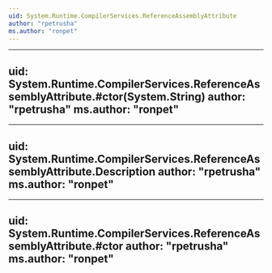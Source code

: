 ```yaml
---
uid: System.Runtime.CompilerServices.ReferenceAssemblyAttribute
author: "rpetrusha"
ms.author: "ronpet"
---
```


---
uid: System.Runtime.CompilerServices.ReferenceAssemblyAttribute.#ctor(System.String)
author: "rpetrusha"
ms.author: "ronpet"
---

---
uid: System.Runtime.CompilerServices.ReferenceAssemblyAttribute.Description
author: "rpetrusha"
ms.author: "ronpet"
---

---
uid: System.Runtime.CompilerServices.ReferenceAssemblyAttribute.#ctor
author: "rpetrusha"
ms.author: "ronpet"
---
